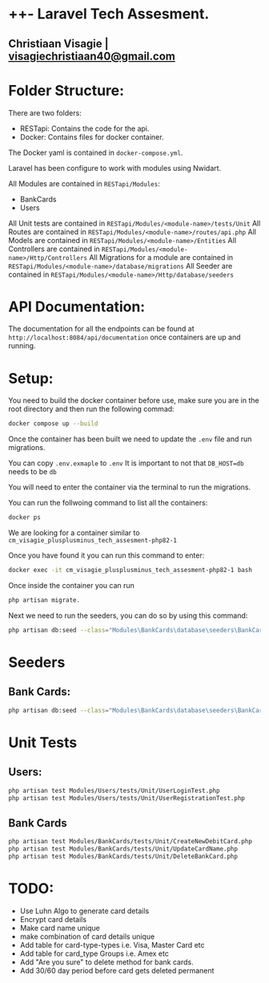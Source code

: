 # ++- Laravel Tech Assesment.
## Christiaan Visagie | visagiechristiaan40@gmail.com

# Folder Structure:
There are two folders:
- RESTapi: Contains the code for the api.
- Docker: Contains files for docker container.

The Docker yaml is contained in `docker-compose.yml`.

Laravel has been configure to work with modules using Nwidart.

All Modules are contained in `RESTapi/Modules`:
- BankCards
- Users

All Unit tests are contained in `RESTapi/Modules/<module-name>/tests/Unit`
All Routes are contained in `RESTapi/Modules/<module-name>/routes/api.php`
All Models are contained in `RESTapi/Modules/<module-name>/Entities`
All Controllers are contained in `RESTapi/Modules/<module-name>/Http/Controllers`
All Migrations for a module are contained in `RESTapi/Modules/<module-name>/database/migrations`
All Seeder are contained in `RESTapi/Modules/<module-name>/Http/database/seeders`

# API Documentation:
The documentation for all the endpoints can be found at `http://localhost:8084/api/documentation` once containers are up
and running.

# Setup:
You need to build the docker container before use, make sure you are in the root directory and then run the following commad:
```bash
docker compose up --build
```

Once the container has been built we need to update the `.env` file and run migrations. 

You can copy `.env.exmaple` to `.env`
It is important to not that `DB_HOST=db` needs to be `db`

You will need to enter the container via the terminal to run the migrations.

You can run the follwoing command to list all the containers:
```bash
docker ps
```

We are looking for a container similar to `cm_visagie_plusplusminus_tech_assesment-php82-1`

Once you have found it you can run this command to enter:
```bash
docker exec -it cm_visagie_plusplusminus_tech_assesment-php82-1 bash
```
Once inside the container you can run 
```bash
php artisan migrate.
```

Next we need to run the seeders, you can do so by using this command:
```bash
php artisan db:seed --class="Modules\BankCards\database\seeders\BankCardTypesSeeder"
```

# Seeders
## Bank Cards:
```bash
php artisan db:seed --class="Modules\BankCards\database\seeders\BankCardTypesSeeder"
```

# Unit Tests
## Users:
```bash
php artisan test Modules/Users/tests/Unit/UserLoginTest.php
php artisan test Modules/Users/tests/Unit/UserRegistrationTest.php
```

## Bank Cards
```bash
php artisan test Modules/BankCards/tests/Unit/CreateNewDebitCard.php
php artisan test Modules/BankCards/tests/Unit/UpdateCardName.php
php artisan test Modules/BankCards/tests/Unit/DeleteBankCard.php
```

# TODO:
- Use Luhn Algo to generate card details
- Encrypt card details
- Make card name unique
- make combination of card details unique
- Add table for card-type-types i.e. Visa, Master Card etc
- Add table for card_type Groups i.e. Amex etc
- Add "Are you sure" to delete method for bank cards.
- Add 30/60 day period before card gets deleted permanent
